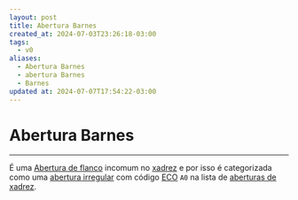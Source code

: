 ```yaml
---
layout: post
title: Abertura Barnes
created_at: 2024-07-03T23:26:18-03:00
tags:
  - v0
aliases:
  - Abertura Barnes
  - abertura Barnes
  - Barnes
updated at: 2024-07-07T17:54:22-03:00
---
```

# Abertura Barnes
----

É uma [Abertura de flanco](api/2024/07/2024-07-06-Aberturas_de_flanco.md) incomum no [xadrez](api/2024/07/2024-07-06-Xadrez.md) e por isso é categorizada como uma [abertura irregular](api/2024/07/2024-07-06-Aberturas_irregulares.md) com código [ECO](Encyclopaedia%20of%20Chess%20Openings.md) `A0` na lista de [aberturas de xadrez](api/2024/07/2024-07-06-Aberturas_de_xadrez.md).